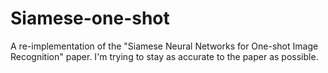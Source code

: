# Siamese-one-shot
A re-implementation of the "Siamese Neural Networks for One-shot Image Recognition" paper. I'm trying to stay as accurate to the paper as possible.
